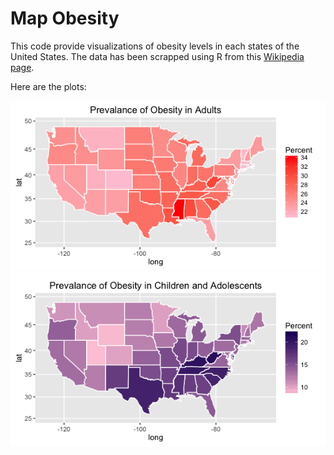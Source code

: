 # Map Obesity

This code provide visualizations of obesity levels in each states of the United States. 
The data has been scrapped using R from this [Wikipedia page](https://en.wikipedia.org/wiki/Obesity_in_the_United_States).

Here are the plots: 

![adults plot](https://github.com/jouegnin/map_obesity/blob/master/plots/AdultsPlot.png)
![children plot](https://github.com/jouegnin/map_obesity/blob/master/plots/ChildrenPlot.png)

